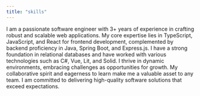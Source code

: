 ```yaml
---
title: "skills"
---
```


I am a passionate software engineer with 3+ years of experience
in crafting robust and scalable web applications. My core
expertise lies in TypeScript, JavaScript, and React for frontend
development, complemented by backend proficiency in Java, Spring
Boot, and Express.js. I have a strong foundation in relational
databases and have worked with various technologies such as C#,
Vue, Lit, and Solid. I thrive in dynamic environments, embracing
challenges as opportunities for growth. My collaborative spirit
and eagerness to learn make me a valuable asset to any team. I
am committed to delivering high-quality software solutions that
exceed expectations.